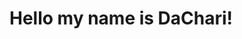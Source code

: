 # Hello my name is DaChari! 

<!--
**dphilon1/dphilon1** is a ✨ _special_ ✨ repository because its `README.md` (this file) appears on your GitHub profile.

Here are some ideas to get you started:

- 🔭 I’m currently working on ... learning more about coding
- 🌱 I’m currently learning ... about HTML and CSS 
- 👯 I’m looking to collaborate on ... 
- 🤔 I’m looking for help with ... learning more how what I can do with coding
- 💬 Ask me about ...
- 📫 How to reach me: ...
- 😄 Pronouns: ... she/her
- ⚡ Fun fact: ...
-->
